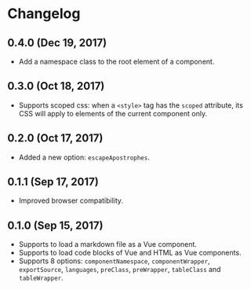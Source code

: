 # Changelog

## 0.4.0 (Dec 19, 2017)

- Add a namespace class to the root element of a component.

## 0.3.0 (Oct 18, 2017)

- Supports scoped css: when a `<style>` tag has the `scoped` attribute, its CSS will apply to elements of the current component only.

## 0.2.0 (Oct 17, 2017)

- Added a new option: `escapeApostrophes`.

## 0.1.1 (Sep 17, 2017)

- Improved browser compatibility.

## 0.1.0 (Sep 15, 2017)

- Supports to load a markdown file as a Vue component.
- Supports to load code blocks of Vue and HTML as Vue components.
- Supports 8 options: `componentNamespace`, `componentWrapper`, `exportSource`, `languages`, `preClass`, `preWrapper`, `tableClass` and `tableWrapper`.
